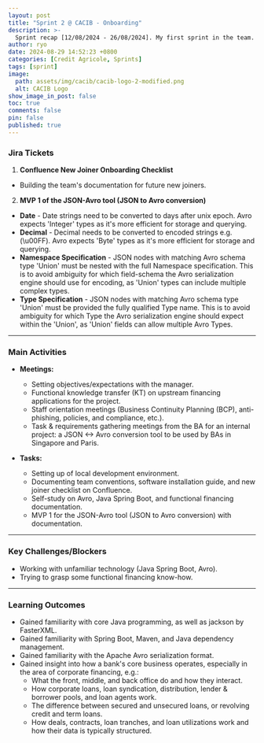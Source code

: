 ```yaml
---
layout: post
title: "Sprint 2 @ CACIB - Onboarding"
description: >-
  Sprint recap [12/08/2024 - 26/08/2024]. My first sprint in the team. Onboarding, orientations, and self-learning.
author: ryo
date: 2024-08-29 14:52:23 +0800
categories: [Credit Agricole, Sprints]
tags: [sprint]
image:
  path: assets/img/cacib/cacib-logo-2-modified.png
  alt: CACIB Logo
show_image_in_post: false
toc: true
comments: false
pin: false
published: true
---
```


### Jira Tickets

1. **Confluence New Joiner Onboarding Checklist**
  - Building the team's documentation for future new joiners.

2. **MVP 1 of the JSON-Avro tool (JSON to Avro conversion)**
  - **Date** - Date strings need to be converted to days after unix epoch. Avro expects 'Integer' types as it's more efficient for storage and querying.
  - **Decimal** - Decimal needs to be converted to encoded strings e.g. (\u00FF). Avro expects 'Byte' types as it's more efficient for storage and querying.
  - **Namespace Specification** - JSON nodes with matching Avro schema type 'Union' must be nested with the full Namespace specification. This is to avoid ambiguity for which field-schema the Avro serialization engine should use for encoding, as 'Union' types can include multiple complex types.
  - **Type Specification** - JSON nodes with matching Avro schema type 'Union' must be provided the fully qualified Type name. This is to avoid ambiguity for which Type the Avro serialization engine should expect within the 'Union', as 'Union' fields can allow multiple Avro Types.

---

### Main Activities

- **Meetings:**

  - Setting objectives/expectations with the manager.
  - Functional knowledge transfer (KT) on upstream financing applications for the project.
  - Staff orientation meetings (Business Continuity Planning (BCP), anti-phishing, policies, and compliance, etc.).
  - Task & requirements gathering meetings from the BA for an internal project: a JSON <-> Avro conversion tool to be used by BAs in Singapore and Paris.

- **Tasks:**
  - Setting up of local development environment.
  - Documenting team conventions, software installation guide, and new joiner checklist on Confluence.
  - Self-study on Avro, Java Spring Boot, and functional financing documentation.
  - MVP 1 for the JSON-Avro tool (JSON to Avro conversion) with documentation.

---

### Key Challenges/Blockers

- Working with unfamiliar technology (Java Spring Boot, Avro).
- Trying to grasp some functional financing know-how.

---

### Learning Outcomes

- Gained familiarity with core Java programming, as well as jackson by FasterXML.
- Gained familiarity with Spring Boot, Maven, and Java dependency management.
- Gained familiarity with the Apache Avro serialization format.
- Gained insight into how a bank's core business operates, especially in the area of corporate financing, e.g.:
  - What the front, middle, and back office do and how they interact.
  - How corporate loans, loan syndication, distribution, lender & borrower pools, and loan agents work.
  - The difference between secured and unsecured loans, or revolving credit and term loans.
  - How deals, contracts, loan tranches, and loan utilizations work and how their data is typically structured.
